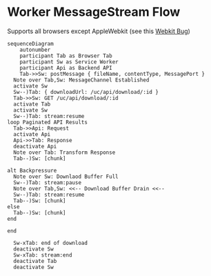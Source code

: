 # Worker MessageStream Flow

Supports all browsers except AppleWebkit (see this [Webkit Bug](https://bugs.webkit.org/show_bug.cgi?id=202142))

```mermaid
sequenceDiagram
	autonumber
	participant Tab as Browser Tab
	participant Sw as Service Worker
	participant Api as Backend API
	Tab->>Sw: postMessage { fileName, contentType, MessagePort }
  Note over Tab,Sw: MessageChannel Established
  activate Sw
  Sw--)Tab: { downloadUrl: /uc/api/download/:id }
  Tab->>Sw: GET /uc/api/download/:id
  activate Tab
  activate Sw
  Sw--)Tab: stream:resume
loop Paginated API Results
  Tab->>Api: Request
  activate Api
  Api->>Tab: Response
  deactivate Api
  Note over Tab: Transform Response
  Tab--)Sw: [chunk]

alt Backpressure
  Note over Sw: Downlaod Buffer Full
  Sw--)Tab: stream:pause
  Note over Tab,Sw: <<-- Download Buffer Drain <<--
  Sw--)Tab: stream:resume
  Tab--)Sw: [chunk]
else
  Tab--)Sw: [chunk]
end

end

  Sw-xTab: end of download
  deactivate Sw
  Sw-xTab: stream:end
  deactivate Tab
  deactivate Sw
```
